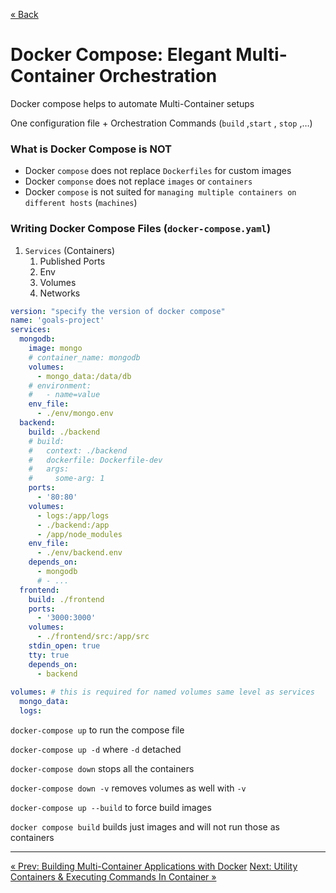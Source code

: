 
[&laquo; Back](4.%20Building%20Multi-Container%20Applications%20with%20Docker.md)

# Docker Compose: Elegant Multi-Container Orchestration

Docker compose helps to automate Multi-Container setups

One configuration file + Orchestration Commands (`build` ,`start` , `stop` ,…)

### What is Docker Compose is NOT

- Docker `compose` does not replace `Dockerfiles` for custom images
- Docker `componse` does not replace `images` or `containers`
- Docker `compose` is not suited for `managing multiple containers on different hosts` (`machines`)

### Writing Docker Compose Files (`docker-compose.yaml`)

1. `Services` (Containers)
    1. Published Ports
    2. Env
    3. Volumes
    4. Networks

```yaml
version: "specify the version of docker compose"
name: 'goals-project'
services:
  mongodb:
    image: mongo
    # container_name: mongodb
    volumes:
      - mongo_data:/data/db
    # environment:
    #   - name=value
    env_file:
      - ./env/mongo.env
  backend:
    build: ./backend
    # build: 
    #   context: ./backend
    #   dockerfile: Dockerfile-dev
    #   args:
    #     some-arg: 1
    ports:
      - '80:80'
    volumes:
      - logs:/app/logs
      - ./backend:/app
      - /app/node_modules
    env_file:
      - ./env/backend.env
    depends_on:
      - mongodb
      # - ...
  frontend:
    build: ./frontend
    ports:
      - '3000:3000'
    volumes:
      - ./frontend/src:/app/src
    stdin_open: true
    tty: true
    depends_on:
      - backend
    
volumes: # this is required for named volumes same level as services
  mongo_data:
  logs:
```

`docker-compose up` to run the compose file

`docker-compose up -d` where `-d` detached

`docker-compose down` stops all the containers

`docker-compose down -v` removes volumes as well with `-v` 

`docker-compose up --build` to force build images 

`docker compose build` builds just images and will not run those as containers

---
[&laquo; Prev: Building Multi-Container Applications with Docker](4.%20Building%20Multi-Container%20Applications%20with%20Docker.md)
[Next: Utility Containers & Executing Commands In Container &raquo;](6.%20Utility%20Containers%20&%20Executing%20Commands%20In%20Contain.md)
